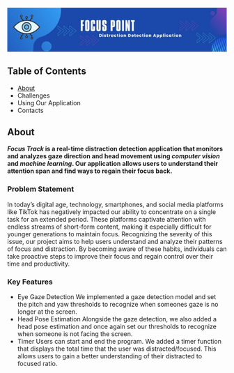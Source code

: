 ![Header](./banner.jpg)

## Table of Contents
* [About](#about)
* Challenges
* Using Our Application
* Contacts

## About
**_Focus Track_ is a real-time distraction detection application that monitors and analyzes gaze direction and head movement using _computer vision_ and _machine learning_. Our application allows users to understand their attention span and find ways to regain their focus back.**

### Problem Statement
In today’s digital age, technology, smartphones, and social media platforms like TikTok has negatively impacted our ability to concentrate on a single task for an extended period. These platforms captivate attention with endless streams of short-form content, making it especially difficult for younger generations to maintain focus. Recognizing the severity of this issue, our project aims to help users understand and analyze their patterns of focus and distraction. By becoming aware of these habits, individuals can take proactive steps to improve their focus and regain control over their time and productivity.

### Key Features
- Eye Gaze Detection
We implemented a gaze detection model and set the pitch and yaw thresholds to recognize when someones gaze is no longer at the screen.
- Head Pose Estimation
Alongside the gaze detection, we also added a head pose estimation and once again set our thresholds to recognize when someone is not facing the screen.
- Timer
Users can start and end the program. We added a timer function that displays the total time that the user was distracted/focused. This allows users to gain a better understanding of their distracted to focused ratio. 

